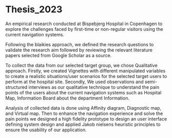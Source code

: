 # Thesis_2023
An empirical research conducted at Bispebjerg Hospital in Copenhagen to explore the challenges faced by first-time or non-regular visitors using the current navigation systems.

Following the blaikies approach, we defined the research questions to validate the research aim followed by reviewing the relevant literature papers selected from Google Scholar as a source.

To collect the data from our selected target group, we chose Qualitative approach. Firstly, we created Vignettes with different manipulated variables to create a realistic situations/user scenarios for the selected target users to perform at the hospital site. Secondly, We used observations and semi-structured interviews as our qualitative technique to understand the pain points of the users about the current navigation systems such as Hospital Map, Information Board about the department Information.

Analysis of collected data is done using Affinity diagram, Diagnostic map, and Virtual map. Then to enhance the navigation experience and solve the pain points we designed a high fidelity prototype to design an user interface defining system design and applied Jakob nielsens heuristic principles to ensure the usability of our application. 
